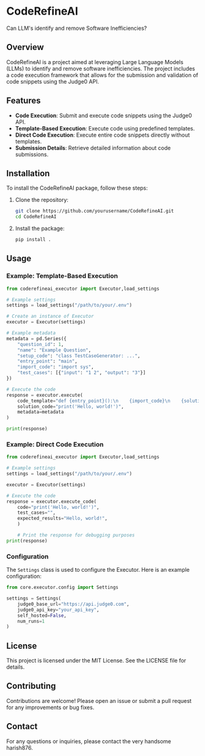 # CodeRefineAI
Can LLM's identify and remove Software Inefficiencies?


## Overview

CodeRefineAI is a project aimed at leveraging Large Language Models (LLMs) to identify and remove software inefficiencies. The project includes a code execution framework that allows for the submission and validation of code snippets using the Judge0 API.

## Features

- **Code Execution**: Submit and execute code snippets using the Judge0 API.
- **Template-Based Execution**: Execute code using predefined templates.
- **Direct Code Execution**: Execute entire code snippets directly without templates.
- **Submission Details**: Retrieve detailed information about code submissions.

## Installation

To install the CodeRefineAI package, follow these steps:

1. Clone the repository:

    ```sh
    git clone https://github.com/yourusername/CodeRefineAI.git
    cd CodeRefineAI
    ```

2. Install the package:

    ```sh
    pip install .
    ```

## Usage

### Example: Template-Based Execution

```python
from coderefineai_executor import Executor,load_settings

# Example settings
settings = load_settings("/path/to/your/.env")

# Create an instance of Executor
executor = Executor(settings)

# Example metadata
metadata = pd.Series({
    "question_id": 1,
    "name": "Example Question",
    "setup_code": "class TestCaseGenerator: ...",
    "entry_point": "main",
    "import_code": "import sys",
    "test_cases": [{"input": "1 2", "output": "3"}]
})

# Execute the code
response = executor.execute(
    code_template="def {entry_point}():\n    {import_code}\n    {solution_code}\n    {test_case_code}",
    solution_code="print('Hello, world!')",
    metadata=metadata
)

print(response)
```


### Example: Direct Code Execution
```python
from coderefineai_executor import Executor,load_settings

# Example settings
settings = load_settings("/path/to/your/.env")

executor = Executor(settings)

# Execute the code
response = executor.execute_code(
    code="print('Hello, world!')",
    test_cases="",
    expected_results="Hello, world!",
    )

    # Print the response for debugging purposes
print(response)
```

### Configuration
The `Settings` class is used to configure the Executor. Here is an example configuration:

```python
from core.executor.config import Settings

settings = Settings(
    judge0_base_url="https://api.judge0.com",
    judge0_api_key="your_api_key",
    self_hosted=False,
    num_runs=1
)
```

## License
This project is licensed under the MIT License. See the LICENSE file for details.

## Contributing
Contributions are welcome! Please open an issue or submit a pull request for any improvements or bug fixes.

## Contact
For any questions or inquiries, please contact the very handsome harish876.